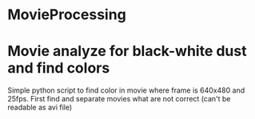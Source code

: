 # MovieProcessing

# Movie analyze for black-white dust and find colors

Simple python script to find color in movie where frame is 640x480 and 25fps.
First find and separate movies what are not correct (can't be readable as avi file)

